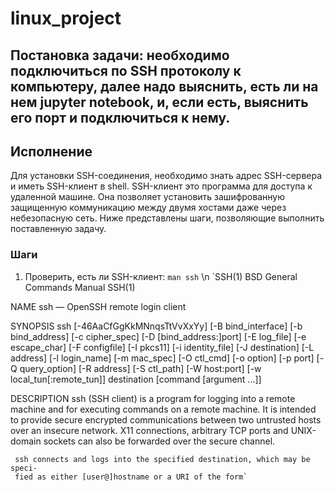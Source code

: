 # linux_project
## Постановка задачи: необходимо подключиться по SSH протоколу к компьютеру, далее надо выяснить, есть ли на нем jupyter notebook, и, если есть, выяснить его порт и подключиться к нему.
##  Исполнение
Для установки SSH-соединения, необходимо знать адрес SSH-сервера и иметь SSH-клиент в shell. SSH-клиент это программа для доступа к удаленной машине. Она позволяет установить зашифрованную защищенную коммуникацию между двумя хостами даже через небезопасную сеть. Ниже представлены шаги, позволяющие выполнить поставленную задачу.
### Шаги
1. Проверить, есть ли SSH-клиент: `man ssh` \n
`SSH(1)                    BSD General Commands Manual                   SSH(1)

NAME
     ssh — OpenSSH remote login client

SYNOPSIS
     ssh [-46AaCfGgKkMNnqsTtVvXxYy] [-B bind_interface] [-b bind_address]
         [-c cipher_spec] [-D [bind_address:]port] [-E log_file]
         [-e escape_char] [-F configfile] [-I pkcs11] [-i identity_file]
         [-J destination] [-L address] [-l login_name] [-m mac_spec]
         [-O ctl_cmd] [-o option] [-p port] [-Q query_option] [-R address]
         [-S ctl_path] [-W host:port] [-w local_tun[:remote_tun]] destination
         [command [argument ...]]

DESCRIPTION
     ssh (SSH client) is a program for logging into a remote machine and for
     executing commands on a remote machine.  It is intended to provide secure
     encrypted communications between two untrusted hosts over an insecure
     network.  X11 connections, arbitrary TCP ports and UNIX-domain sockets
     can also be forwarded over the secure channel.

     ssh connects and logs into the specified destination, which may be speci‐
     fied as either [user@]hostname or a URI of the form`

